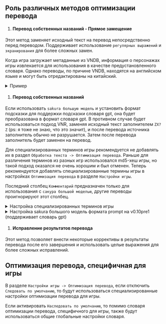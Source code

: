 ## Роль различных методов оптимизации перевода

1. #### Перевод собственных названий - Прямое замещение

  Этот метод заменяет исходный текст на перевод непосредственно перед переводом. Поддерживает использование `регулярных выражений` и `экранирования` для более сложных замен.

  Когда игра загружает метаданные из VNDB, информация о персонажах игры извлекается для использования в качестве предустановленного словаря. Однако переводы, по причине VNDB, находятся на английском языке и могут быть отредактированы на китайский.

  <details>
    <summary>Пример</summary>
    <img src="https://image.lunatranslator.org/zh/transoptimi/1.png"> 
  </details>

1. #### Перевод собственных названий

  Если использовать `sakura большую модель` и установить формат подсказки для поддержки подсказки словаря gpt, она будет преобразована в формат словаря gpt. В противном случае будет использоваться подход VNR, заменяя исходный текст заполнителем `ZX?Z` (ps: я тоже не знаю, что это значит), и после перевода источника заполнитель обычно не разрушается. Затем после перевода заполнитель будет заменен на перевод.

  Для специализированных терминов игры рекомендуется не добавлять их в раздел `Обработка текста -> Оптимизация перевода`. Раньше для различения терминов из разных игр использовался md5-хеш игры, но такой подход оказался не очень хорошим и был отменен. Теперь рекомендуется добавлять специализированные термины игры в настройках `Оптимизация перевода` в разделе `Настройки игры`.

  Последний столбец `Комментарий` предназначен только для использования с `сакура большой моделью`, другие переводы проигнорируют этот столбец.

  <details>
    <summary>Настройка специализированных терминов игры</summary>
    Рекомендуется использовать:
    <img src="https://image.lunatranslator.org/zh/transoptimi/2.png"> 
    а не:
    <img src="https://image.lunatranslator.org/zh/transoptimi/3.png"> 
  </details>

  <details>
    <summary>Настройка sakura большого модель формата prompt на v0.10pre1 (поддерживает словарь gpt)</summary>
    <img src="https://image.lunatranslator.org/zh/transoptimi/4.png"> 
  </details>

1. #### Исправление результатов перевода

  Этот метод позволяет внести некоторые коррективы в результаты перевода после его завершения и использовать целые выражения для более сложных исправлений.

## Оптимизация перевода, специфичная для игры

В разделе `Настройки игры -> Оптимизация перевода`, если отключить `Следовать по умолчанию`, то будут использоваться специализированные настройки оптимизации перевода для игры.

Если активировать `Наследовать по умолчанию`, то помимо словаря оптимизации перевода, специфичного для игры, также будут использоваться общие глобальные настройки словаря.